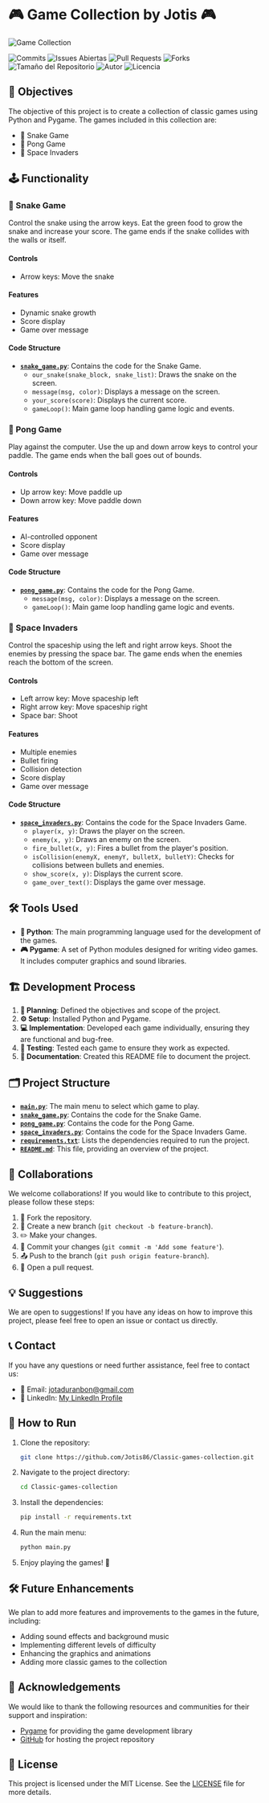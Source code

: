 # 🎮 Game Collection by Jotis 🎮

![Game Collection](images/juegos.png)

![Commits](https://img.shields.io/github/commit-activity/m/Jotis86/Classic-Games-Collection)
![Issues Abiertas](https://img.shields.io/github/issues/Jotis86/Classic-Games-Collection)
![Pull Requests](https://img.shields.io/github/issues-pr/Jotis86/Classic-Games-Collection)
![Forks](https://img.shields.io/github/forks/Jotis86/Classic-Games-Collection)
![Tamaño del Repositorio](https://img.shields.io/github/repo-size/Jotis86/Classic-Games-Collection)
![Autor](https://img.shields.io/badge/autor-Juan%20Duran%20Bon-blue)
![Licencia](https://img.shields.io/github/license/Jotis86/Classic-Games-Collection)

## 🎯 Objectives
The objective of this project is to create a collection of classic games using Python and Pygame. The games included in this collection are:
- 🐍 Snake Game
- 🏓 Pong Game
- 👾 Space Invaders

## 🕹️ Functionality

### 🐍 Snake Game
Control the snake using the arrow keys. Eat the green food to grow the snake and increase your score. The game ends if the snake collides with the walls or itself.

#### Controls
- Arrow keys: Move the snake

#### Features
- Dynamic snake growth
- Score display
- Game over message

#### Code Structure
- **[`snake_game.py`](snake_game.py)**: Contains the code for the Snake Game.
  - `our_snake(snake_block, snake_list)`: Draws the snake on the screen.
  - `message(msg, color)`: Displays a message on the screen.
  - `your_score(score)`: Displays the current score.
  - `gameLoop()`: Main game loop handling game logic and events.

### 🏓 Pong Game
Play against the computer. Use the up and down arrow keys to control your paddle. The game ends when the ball goes out of bounds.

#### Controls
- Up arrow key: Move paddle up
- Down arrow key: Move paddle down

#### Features
- AI-controlled opponent
- Score display
- Game over message

#### Code Structure
- **[`pong_game.py`](pong_game.py)**: Contains the code for the Pong Game.
  - `message(msg, color)`: Displays a message on the screen.
  - `gameLoop()`: Main game loop handling game logic and events.

### 👾 Space Invaders
Control the spaceship using the left and right arrow keys. Shoot the enemies by pressing the space bar. The game ends when the enemies reach the bottom of the screen.

#### Controls
- Left arrow key: Move spaceship left
- Right arrow key: Move spaceship right
- Space bar: Shoot

#### Features
- Multiple enemies
- Bullet firing
- Collision detection
- Score display
- Game over message

#### Code Structure
- **[`space_invaders.py`](space_invaders.py)**: Contains the code for the Space Invaders Game.
  - `player(x, y)`: Draws the player on the screen.
  - `enemy(x, y)`: Draws an enemy on the screen.
  - `fire_bullet(x, y)`: Fires a bullet from the player's position.
  - `isCollision(enemyX, enemyY, bulletX, bulletY)`: Checks for collisions between bullets and enemies.
  - `show_score(x, y)`: Displays the current score.
  - `game_over_text()`: Displays the game over message.

## 🛠️ Tools Used
- **🐍 Python**: The main programming language used for the development of the games.
- **🎮 Pygame**: A set of Python modules designed for writing video games. It includes computer graphics and sound libraries.

## 🏗️ Development Process
1. **📝 Planning**: Defined the objectives and scope of the project.
2. **⚙️ Setup**: Installed Python and Pygame.
3. **💻 Implementation**: Developed each game individually, ensuring they are functional and bug-free.
4. **🧪 Testing**: Tested each game to ensure they work as expected.
5. **📄 Documentation**: Created this README file to document the project.

## 🗂️ Project Structure
- **[`main.py`](main.py)**: The main menu to select which game to play.
- **[`snake_game.py`](snake_game.py)**: Contains the code for the Snake Game.
- **[`pong_game.py`](pong_game.py)**: Contains the code for the Pong Game.
- **[`space_invaders.py`](space_invaders.py)**: Contains the code for the Space Invaders Game.
- **[`requirements.txt`](requirements.txt)**: Lists the dependencies required to run the project.
- **[`README.md`](README.md)**: This file, providing an overview of the project.

## 🤝 Collaborations
We welcome collaborations! If you would like to contribute to this project, please follow these steps:
1. 🍴 Fork the repository.
2. 🌿 Create a new branch (`git checkout -b feature-branch`).
3. ✏️ Make your changes.
4. 💾 Commit your changes (`git commit -m 'Add some feature'`).
5. 📤 Push to the branch (`git push origin feature-branch`).
6. 🔄 Open a pull request.

## 💡 Suggestions
We are open to suggestions! If you have any ideas on how to improve this project, please feel free to open an issue or contact us directly.

## 📞 Contact
If you have any questions or need further assistance, feel free to contact us:
- 📧 Email: jotaduranbon@gmail.com
- 💼 LinkedIn: [My LinkedIn Profile](www.linkedin.com/in/juan-duran-bon)

## 🚀 How to Run
1. Clone the repository:
    ```sh
    git clone https://github.com/Jotis86/Classic-games-collection.git
    ```
2. Navigate to the project directory:
    ```sh
    cd Classic-games-collection
    ```
3. Install the dependencies:
    ```sh
    pip install -r requirements.txt
    ```
4. Run the main menu:
    ```sh
    python main.py
    ```
5. Enjoy playing the games! 🎉

## 🛠️ Future Enhancements
We plan to add more features and improvements to the games in the future, including:
- Adding sound effects and background music
- Implementing different levels of difficulty
- Enhancing the graphics and animations
- Adding more classic games to the collection


## 🙏 Acknowledgements
We would like to thank the following resources and communities for their support and inspiration:
- [Pygame](https://www.pygame.org/) for providing the game development library
- [GitHub](https://github.com/) for hosting the project repository

## 📄 License

This project is licensed under the MIT License. See the [LICENSE](LICENSE) file for more details.
